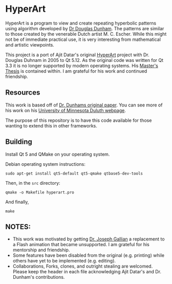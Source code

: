 # HyperArt
HyperArt is a program to view and create repeating hyperbolic patterns using algorithm developed by [Dr Douglas Dunham](http://hyperart.sourceforge.net/www.d.umn.edu/~ddunham/). The patterns are similar to those created by the venerable Dutch artist M. C. Escher. While this might not be of immediate practical use, it is very interesting from mathematical and artistic viewpoints.

This project is a port of Ajit Datar's original [HyperArt](http://hyperart.sourceforge.net/) project with Dr. Douglas Duhnam in 2005 to Qt 5.12. As the original code was written for Qt 3.3 it is no longer supported by modern operating systems. His [Master's Thesis](docs/Generating_Hyperbolic_Patterns_for_Regular_and_Non-Regular_P-Gons.pdf) is contained within. I am grateful for his work and continued friendship.

## Resources
This work is based off of [Dr. Dunhams original paper](http://www.d.umn.edu/~ddunham/isis4/index.html). You can see more of his work on his [University of Minnesota Duluth webpage](http://www.d.umn.edu/~ddunham/).

The purpose of this repository is to have this code available for those wanting to extend this in other frameworks.

## Building
Install Qt 5 and QMake on your operating system.

Debian operating system instructions:

`sudo apt-get install qt5-default qt5-qmake qtbase5-dev-tools`

Then, in the `src` directory:

`qmake -o Makefile hyperart.pro`

And finally,

`make`

## NOTES:
- This work was motivated by getting [Dr. Joseph Gallian](https://www.d.umn.edu/~jgallian/) a replacement to a Flash animation that became unsupported. I am grateful for his mentorship and friendship.
- Some features have been disabled from the original (e.g. printing) while others have yet to be implemented (e.g. editing).
- Collaborations, Forks, clones, and outright stealing are welcomed. Please keep the header in each file acknowledging Ajit Datar's and Dr. Dunham's contributions.